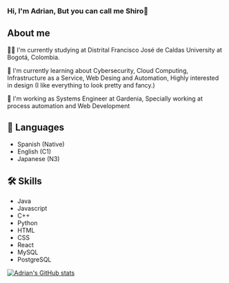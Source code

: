 ### Hi, I'm Adrian, But you can call me Shiro👋

## About me
👩‍💻 I'm currently studying at Distrital Francisco José de Caldas University at Bogotá, Colombia.

🧠 I'm currently learning about Cybersecurity, Cloud Computing, Infrastructure as a Service, Web Desing and Automation, Highly interested in design (I like everything to look pretty and fancy.)

🌳 I'm working as Systems Engineer at Gardenia, Specially working at process automation and Web Development

## 🐥 Languages
- Spanish (Native)
- English (C1)
- Japanese (N3)
## 🛠 Skills
- Java
- Javascript
- C++
- Python
- HTML
- CSS 
- React
- MySQL
- PostgreSQL

[![Adrian's GitHub stats](https://github-readme-stats.vercel.app/api?username=shiroVEVO)]()
